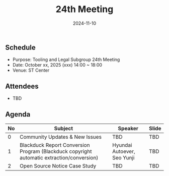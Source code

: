 ﻿---
title: "24th Meeting"
linkTitle: "24th Meeting"
weight: 7
date: 2024-11-10
type: docs
description: Tooling & Legal Subgroup 24th Meeting
---

## Schedule
* Purpose: Tooling and Legal Subgroup 24th Meeting
* Date: October xx, 2025 (xxx) 14:00 ~ 18:00
* Venue: ST Center

## Attendees
* TBD

## Agenda
| No | Subject           | Speaker | Slide |
|----|-----------------|------|------|
| 0  | Community Updates & New Issues | TBD | TBD |
| 1  | Blackduck Report Conversion Program (Blackduck copyright automatic extraction/conversion) | Hyundai Autoever, Seo Yunji | TBD |
| 2  | Open Source Notice Case Study | TBD | TBD |

<!--

## Attendees

## Meeting Minutes

## Photo Gallery

<div ><span class="image fit">
</span></div> -->